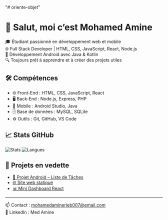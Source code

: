 "# oriente-objet" 
# 👋 Salut, moi c’est Mohamed Amine

🎓 Étudiant passionné en développement web et mobile  
🌐 Full Stack Developer | HTML, CSS, JavaScript, React, Node.js  
📱 Développement Android avec Java & Kotlin  
🔍 Toujours prêt à apprendre et à créer des projets utiles

## 🛠️ Compétences

- 🌐 Front-End : HTML, CSS, JavaScript, React
- 🖥️ Back-End : Node.js, Express, PHP
- 📱 Mobile : Android Studio, Java
- 🗄️ Base de données : MySQL, SQLite
- ⚙️ Outils : Git, GitHub, VS Code

## 📈 Stats GitHub

![Stats](https://github-readme-stats.vercel.app/api?username=MohamedAmine-fullStack&show_icons=true&theme=tokyonight)
![Langues](https://github-readme-stats.vercel.app/api/top-langs/?username=MohamedAmine-fullStack&layout=compact&theme=tokyonight)

## 📌 Projets en vedette

- [📱 Projet Android – Liste de Tâches](https://github.com/MohamedAmine-fullStack/Projet-Mobile)
- [🌐 Site web statique](https://github.com/MohamedAmine-fullStack/site_web)
- [📊 Mini Dashboard React](https://github.com/MohamedAmine-fullStack/dashboard-react)

---

📫 Contact : mohamedaminerjeb007@email.com  
💼 LinkedIn : Med Amine
